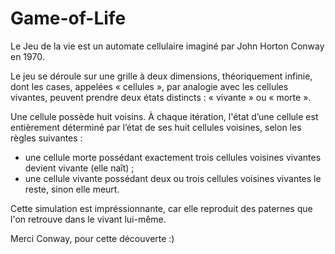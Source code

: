 # Game-of-Life

Le Jeu de la vie est un automate cellulaire imaginé par John Horton Conway en 1970. 

Le jeu se déroule sur une grille à deux dimensions, théoriquement infinie, dont les cases, appelées « cellules », par analogie avec les cellules vivantes, peuvent prendre deux états distincts : « vivante » ou « morte ».

Une cellule possède huit voisins. À chaque itération, l'état d’une cellule est entièrement déterminé par l’état de ses huit cellules voisines, selon les règles suivantes :
- une cellule morte possédant exactement trois cellules voisines vivantes devient vivante (elle naît) ;
- une cellule vivante possédant deux ou trois cellules voisines vivantes le reste, sinon elle meurt.

Cette simulation est impréssionnante, car elle reproduit des paternes que l'on retrouve dans le vivant lui-même.

Merci Conway, pour cette découverte :)
